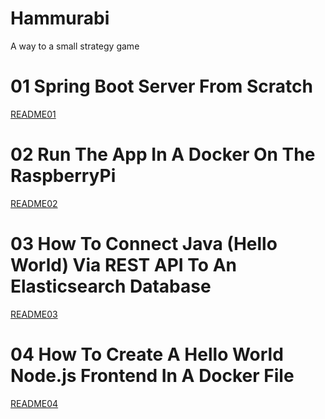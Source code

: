 # Hammurabi
A way to a  small strategy game

# 01 Spring Boot Server From Scratch
[README01](README_01.MD)

# 02 Run The App In A Docker On The RaspberryPi
[README02](README_02.MD)

# 03 How To Connect Java (Hello World) Via REST API To An Elasticsearch Database
[README03](README_03.MD)

# 04 How To Create A Hello World Node.js Frontend In A Docker File
[README04](README_04.MD)
